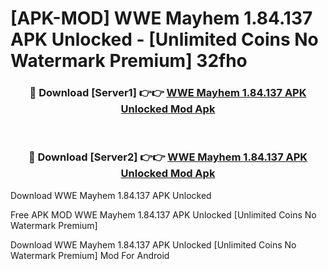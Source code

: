 # [APK-MOD] WWE Mayhem 1.84.137 APK Unlocked - [Unlimited Coins No Watermark Premium] 32fho



<div align="center">
<h3>🔴 Download [Server1] 👉👉 <a href="https://momento.my/?title=WWE_Mayhem_1.84.137_APK_Unlocked">WWE Mayhem 1.84.137 APK Unlocked Mod Apk</a></h3><br>

<h3>🔴 Download [Server2] 👉👉 <a href="https://momento.my/?title=WWE_Mayhem_1.84.137_APK_Unlocked">WWE Mayhem 1.84.137 APK Unlocked Mod Apk</a></h3>
</div>



Download WWE Mayhem 1.84.137 APK Unlocked 

Free APK MOD WWE Mayhem 1.84.137 APK Unlocked [Unlimited Coins No Watermark Premium]

Download WWE Mayhem 1.84.137 APK Unlocked [Unlimited Coins No Watermark Premium] Mod For Android
